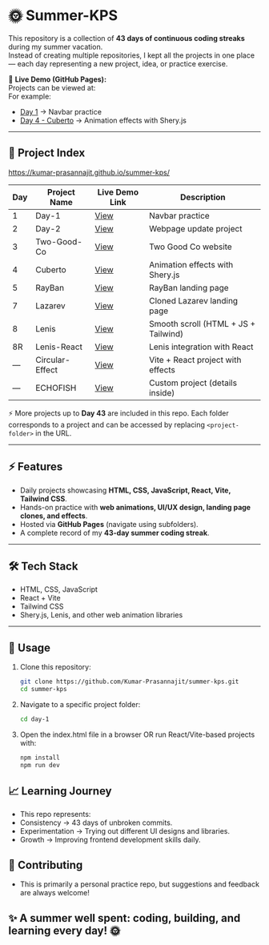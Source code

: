 # 🌞 Summer-KPS

This repository is a collection of **43 days of continuous coding streaks** during my summer vacation.  
Instead of creating multiple repositories, I kept all the projects in one place — each day representing a new project, idea, or practice exercise.

🔗 **Live Demo (GitHub Pages):**  
Projects can be viewed at:  
For example:  
- [Day 1](https://kumar-prasannajit.github.io/summer-kps/day-1) → Navbar practice  
- [Day 4 - Cuberto](https://kumar-prasannajit.github.io/summer-kps/day4-Cuberto) → Animation effects with Shery.js  

---

## 📂 Project Index
https://kumar-prasannajit.github.io/summer-kps/<project-folder>

| Day | Project Name       | Live Demo Link                                                                 | Description                          |
|-----|-------------------|-------------------------------------------------------------------------------|--------------------------------------|
| 1   | Day-1             | [View](https://kumar-prasannajit.github.io/summer-kps/day-1)                   | Navbar practice                      |
| 2   | Day-2             | [View](https://kumar-prasannajit.github.io/summer-kps/day-2)                   | Webpage update project               |
| 3   | Two-Good-Co       | [View](https://kumar-prasannajit.github.io/summer-kps/day3-Two-Good-Co)        | Two Good Co website                  |
| 4   | Cuberto           | [View](https://kumar-prasannajit.github.io/summer-kps/day4-Cuberto)            | Animation effects with Shery.js      |
| 5   | RayBan            | [View](https://kumar-prasannajit.github.io/summer-kps/day5-RayBan)             | RayBan landing page                  |
| 7   | Lazarev           | [View](https://kumar-prasannajit.github.io/summer-kps/day-7-Lazarev)           | Cloned Lazarev landing page          |
| 8   | Lenis             | [View](https://kumar-prasannajit.github.io/summer-kps/day8-Lenis)              | Smooth scroll (HTML + JS + Tailwind) |
| 8R  | Lenis-React       | [View](https://kumar-prasannajit.github.io/summer-kps/day8-Lenis-React)        | Lenis integration with React         |
| —   | Circular-Effect   | [View](https://kumar-prasannajit.github.io/summer-kps/circular-Effect)         | Vite + React project with effects    |
| —   | ECHOFISH          | [View](https://kumar-prasannajit.github.io/summer-kps/ECHOFISH)                | Custom project (details inside)      |

⚡ More projects up to **Day 43** are included in this repo. Each folder corresponds to a project and can be accessed by replacing `<project-folder>` in the URL.

---

## ⚡ Features
- Daily projects showcasing **HTML, CSS, JavaScript, React, Vite, Tailwind CSS**.  
- Hands-on practice with **web animations, UI/UX design, landing page clones, and effects**.  
- Hosted via **GitHub Pages** (navigate using subfolders).  
- A complete record of my **43-day summer coding streak**.  

---

## 🛠️ Tech Stack
- HTML, CSS, JavaScript  
- React + Vite  
- Tailwind CSS  
- Shery.js, Lenis, and other web animation libraries  

---

## 🚀 Usage
1. Clone this repository:
   ```bash
   git clone https://github.com/Kumar-Prasannajit/summer-kps.git
   cd summer-kps
2. Navigate to a specific project folder:
   ```bash
   cd day-1
3. Open the index.html file in a browser OR run React/Vite-based projects with:
   ```bash
   npm install
   npm run dev

## 📈 Learning Journey
- This repo represents:
- Consistency → 43 days of unbroken commits.
- Experimentation → Trying out different UI designs and libraries.
- Growth → Improving frontend development skills daily.

## 🤝 Contributing
- This is primarily a personal practice repo, but suggestions and feedback are always welcome!

## ✨ A summer well spent: coding, building, and learning every day! 🌞
